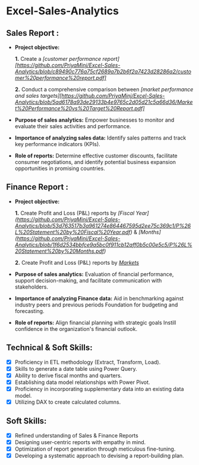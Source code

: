 # Excel-Sales-Analytics
## Sales Report :


- **Project objective:** 

    **1.** Create a _[customer performance report][https://github.com/PriyaMinj/Excel-Sales-Analytics/blob/c89490c776a75cf2689a7b2b6f2a7423d28286a2/customer%20performance%20report.pdf]_

    **2.** Conduct a comprehensive comparison between _[market performance and sales targets][https://github.com/PriyaMinj/Excel-Sales-Analytics/blob/5ad6178a93de29133b4e9765c2d05d21c5a66d36/Market%20Performance%20vs%20Target%20Report.pdf]_
  
- **Purpose of sales analytics:** Empower businesses to monitor and evaluate their sales activities and performance.

- **Importance of analyzing sales data:** Identify sales patterns and track key performance indicators (KPIs).

- **Role of reports:** Determine effective customer discounts, facilitate consumer negotiations, and identify potential business expansion opportunities in promising countries.


## Finance Report :

- **Project objective:** 

    **1.** Create Profit and Loss (P&L) reports by _[Fiscal Year] (https://github.com/PriyaMinj/Excel-Sales-Analytics/blob/53d763517b3a961274e864467595d2ee75c369c1/P%26L%20Statement%20by%20Fiscal%20Year.pdf)_ & _[Months] (https://github.com/PriyaMinj/Excel-Sales-Analytics/blob/1f6d2534bbfce9a5bc0f911cb12aff0b5c00e5c5/P%26L%20Statement%20by%20Months.pdf)_

   **2.** Create Profit and Loss (P&L) reports by _[Markets](https://github.com/PriyaMinj/Excel-Sales-Analytics/blob/d6b4d07a7f9dfeb25c5f0d0abc52ea7f5d932125/P%26L%20Statement%20by%20Market.pdf)_

- **Purpose of sales analytics:** Evaluation of financial performance, support decision-making, and facilitate communication with stakeholders.

- **Importance of analyzing Finance data:** Aid in benchmarking against industry peers and previous periods Foundation for budgeting and forecasting.

- **Role of reports:** Align financial planning with strategic goals Instill confidence in the organization's financial outlook.


## Technical & Soft Skills:
- [x]	Proficiency in ETL methodology (Extract, Transform, Load).
- [x]	Skills to generate a date table using Power Query.
- [x]	Ability to derive fiscal months and quarters.
- [x]	Establishing data model relationships with Power Pivot.
- [x]	Proficiency in incorporating supplementary data into an existing data model.
- [x]	Utilizing DAX to create calculated columns.

## Soft Skills:
- [x]	Refined understanding of Sales & Finance Reports
- [x]	Designing user-centric reports with empathy in mind.
- [x]	Optimization of report generation through meticulous fine-tuning.
- [x]	Developing a systematic approach to devising a report-building plan.
